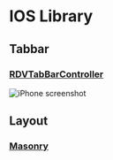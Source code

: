 # IOS Library

## Tabbar

### [RDVTabBarController](https://github.com/robbdimitrov/RDVTabBarController)
![iPhone screenshot](https://github.com/robbdimitrov/RDVTabBarController/raw/master/Screenshots/iPhone-small.png)



## Layout
### [Masonry](https://github.com/SnapKit/Masonry)

